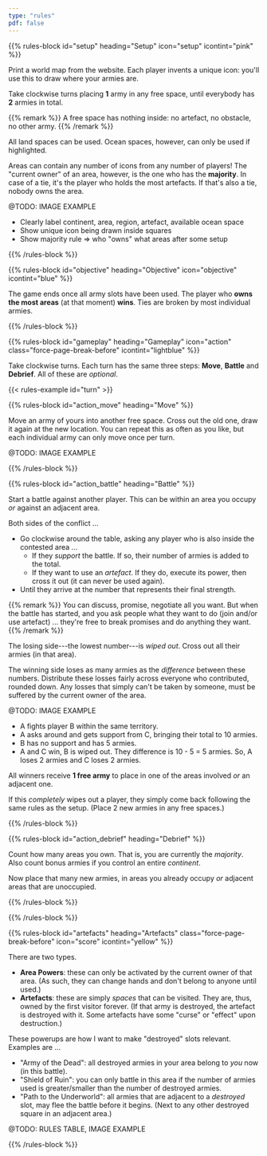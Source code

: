 ```yaml
---
type: "rules"
pdf: false
---
```


{{% rules-block id="setup" heading="Setup" icon="setup" icontint="pink" %}}

Print a world map from the website. Each player invents a unique icon: you'll use this to draw where your armies are.

Take clockwise turns placing **1** army in any free space, until everybody has **2** armies in total.

{{% remark %}}
A free space has nothing inside: no artefact, no obstacle, no other army.
{{% /remark %}}

All land spaces can be used. Ocean spaces, however, can only be used if highlighted.

Areas can contain any number of icons from any number of players! The "current owner" of an area, however, is the one who has the **majority**. In case of a tie, it's the player who holds the most artefacts. If that's also a tie, nobody owns the area.

@TODO: IMAGE EXAMPLE
* Clearly label continent, area, region, artefact, available ocean space
* Show unique icon being drawn inside squares
* Show majority rule => who "owns" what areas after some setup

{{% /rules-block %}}

{{% rules-block id="objective" heading="Objective" icon="objective" icontint="blue" %}}

The game ends once all army slots have been used. The player who **owns the most areas** (at that moment) **wins**. Ties are broken by most individual armies.

{{% /rules-block %}}

{{% rules-block id="gameplay" heading="Gameplay" icon="action" class="force-page-break-before" icontint="lightblue" %}}

Take clockwise turns. Each turn has the same three steps: **Move**, **Battle** and **Debrief**. All of these are _optional_.

{{< rules-example id="turn" >}}

{{% rules-block id="action_move" heading="Move" %}}

Move an army of yours into another free space. Cross out the old one, draw it again at the new location. You can repeat this as often as you like, but each individual army can only move once per turn.

@TODO: IMAGE EXAMPLE

{{% /rules-block %}}

{{% rules-block id="action_battle" heading="Battle" %}}

Start a battle against another player. This can be within an area you occupy _or_ against an adjacent area.

Both sides of the conflict ...

* Go clockwise around the table, asking any player who is also inside the contested area ...
  * If they _support_ the battle. If so, their number of armies is added to the total.
  * If they want to use an _artefact_. If they do, execute its power, then cross it out (it can never be used again).
* Until they arrive at the number that represents their final strength.

{{% remark %}}
You can discuss, promise, negotiate all you want. But when the battle has started, and you ask people what they want to do (join and/or use artefact) ... they're free to break promises and do anything they want.
{{% /remark %}}

The losing side---the lowest number---is _wiped out_. Cross out all their armies (in that area).

The winning side loses as many armies as the _difference_ between these numbers. Distribute these losses fairly across everyone who contributed, rounded down. Any losses that simply can't be taken by someone, must be suffered by the current owner of the area.

@TODO: IMAGE EXAMPLE
* A fights player B within the same territory.
* A asks around and gets support from C, bringing their total to 10 armies.
* B has no support and has 5 armies.
* A and C win, B is wiped out. They difference is 10 - 5 = 5 armies. So, A loses 2 armies and C loses 2 armies.

All winners receive **1 free army** to place in one of the areas involved _or_ an adjacent one.

If this _completely_ wipes out a player, they simply come back following the same rules as the setup. (Place 2 new armies in any free spaces.)

{{% /rules-block %}}

{{% rules-block id="action_debrief" heading="Debrief" %}}

Count how many areas you own. That is, you are currently the _majority_. Also count bonus armies if you control an entire _continent_. 

Now place that many new armies, in areas you already occupy _or_ adjacent areas that are unoccupied.

{{% /rules-block %}}

{{% /rules-block %}}

{{% rules-block id="artefacts" heading="Artefacts" class="force-page-break-before" icon="score" icontint="yellow" %}}

There are two types. 

* **Area Powers**: these can only be activated by the current owner of that area. (As such, they can change hands and don't belong to anyone until used.)
* **Artefacts**: these are simply _spaces_ that can be visited. They are, thus, owned by the first visitor forever. (If that army is destroyed, the artefact is destroyed with it. Some artefacts have some "curse" or "effect" upon destruction.)

These powerups are how I want to make "destroyed" slots relevant. Examples are ... 

* "Army of the Dead": all destroyed armies in your area belong to _you_ now (in this battle).
* "Shield of Ruin": you can only battle in this area if the number of armies used is greater/smaller than the number of destroyed armies.
* "Path to the Underworld": all armies that are adjacent to a _destroyed_ slot, may flee the battle before it begins. (Next to any other destroyed square in an adjacent area.) 

@TODO: RULES TABLE, IMAGE EXAMPLE

{{% /rules-block %}}